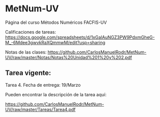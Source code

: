 # MetNum-UV
Página del curso Métodos Numéricos FACFIS-UV

Calificaciones de tareas:
https://docs.google.com/spreadsheets/d/1xGaIAuNGZ3PW9PdxmGheG-M_-6Mdee3gwvkRaXQmmwM/edit?usp=sharing

Notas de las clases:
https://github.com/CarlosManuelRodr/MetNum-UV/raw/master/Notas/Notas%20Unidad%201%20y%202.pdf

## Tarea vigente:
Tarea 4.
Fecha de entrega: 19/Marzo

Pueden encontrar la descripción de la tarea aquí:

https://github.com/CarlosManuelRodr/MetNum-UV/raw/master/Tareas/Tarea4.pdf
